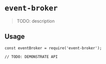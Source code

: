 # `event-broker`

> TODO: description

## Usage

```
const eventBroker = require('event-broker');

// TODO: DEMONSTRATE API
```
